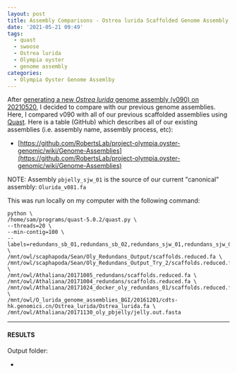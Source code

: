 ```yaml
---
layout: post
title: Assembly Comparisons - Ostrea lurida Scaffolded Genome Assembly Comparisons Using Quast on Swoose
date: '2021-05-21 09:49'
tags: 
  - quast
  - swoose
  - Ostrea lurida
  - Olympia oyster
  - genome assembly
categories: 
  - Olympia Oyster Genome Assemlby
---
```

After [generating a new _Ostrea lurida_ genome assembly (v090) on 20210520](https://robertslab.github.io/sams-notebook/2021/05/20/Genome-Assembly-Olurida_v090-with-BGI-Illumina-and-PacBio-Hybrid-Using-Wengan-on-Mox.html), I decided to compare with our previous genome assemblies. Here, I compared v090 with all of our previous scaffolded assemblies using [Quast](http://quast.sourceforge.net/quast). Here is a table (GitHub) which describes all of our existing assemblies (i.e. assembly name, assembly process, etc):

- [https://github.com/RobertsLab/project-olympia.oyster-genomic/wiki/Genome-Assemblies](https://github.com/RobertsLab/project-olympia.oyster-genomic/wiki/Genome-Assemblies)

NOTE: Assembly `pbjelly_sjw_01` is the source of our current "canonical" assembly: `Olurida_v081.fa`

This was run locally on my computer with the following command:

```shell
python \
/home/sam/programs/quast-5.0.2/quast.py \
--threads=20 \
--min-contig=100 \
--labels=redundans_sb_01,redundans_sb_02,redundans_sjw_01,redundans_sjw_02,redundans_sjw_03,soap_bgi_01,pbjelly_sjw_01 \
/mnt/owl/scaphapoda/Sean/Oly_Redundans_Output/scaffolds.reduced.fa \
/mnt/owl/scaphapoda/Sean/Oly_Redundans_Output_Try_2/scaffolds.reduced.fa \
/mnt/owl/Athaliana/20171005_redundans/scaffolds.reduced.fa \
/mnt/owl/Athaliana/20171004_redundans/scaffolds.reduced.fa \
/mnt/owl/Athaliana/20171024_docker_oly_redundans_01/scaffolds.reduced.fa \
/mnt/owl/O_lurida_genome_assemblies_BGI/20161201/cdts-hk.genomics.cn/Ostrea_lurida/Ostrea_lurida.fa \
/mnt/owl/Athaliana/20171130_oly_pbjelly/jelly.out.fasta
```

---

#### RESULTS

Output folder:

- []()

